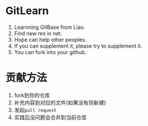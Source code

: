 # GitLearn

1. Learnning GitBase from Liao.
2. Find new res in net.
3. Hope can help other peoples.
4. If you can supplement it, please try to supplement it.
5. You can fork into your github.


# 贡献方法
1. fork到你的仓库
2. 补充内容到对应的文件(如果没有则新建)
3. 发起`pull request`
4. 实践后没问题会合并到当前仓库